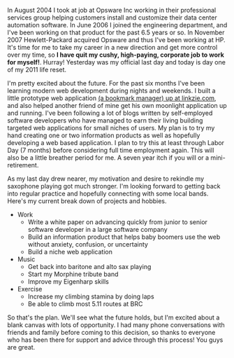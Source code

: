 In August 2004 I took at job at Opsware Inc working in their professional services group helping customers install and customize their data center automation software. In June 2006 I joined the engineering department, and I've been working on that product for the past 6.5 years or so. In November 2007 Hewlett-Packard acquired Opsware and thus I've been working at HP. It's time for me to take my career in a new direction and get more control over my time, so **I have quit my cushy, high-paying, corporate job to work for myself!**. Hurray! Yesterday was my official last day and today is day one of my 2011 life reset.

I'm pretty excited about the future. For the past six months I've been learning modern web development during nights and weekends. I built a little prototype web application [(a bookmark manager) up at linkzie.com](https://linkzie.com), and also helped another friend of mine get his own moonlight application up and running. I've been following a lot of blogs written by self-employed software developers who have managed to earn their living building targeted web applications for small niches of users. My plan is to try my hand creating one or two information products as well as hopefully developing a web based application. I plan to try this at least through Labor Day (7 months) before considering full time employment again. This will also be a little breather period for me. A seven year itch if you will or a mini-retirement.

As my last day drew nearer, my motivation and desire to rekindle my saxophone playing got much stronger. I'm looking forward to getting back into regular practice and hopefully connecting with some local bands. Here's my current break down of projects and hobbies.

*   Work
    *   Write a white paper on advancing quickly from junior to senior software developer in a large software company
    *   Build an information product that helps baby boomers use the web without anxiety, confusion, or uncertainty
    *   Build a niche web application
*   Music
    *   Get back into baritone and alto sax playing
    *   Start my Morphine tribute band
    *   Improve my Eigenharp skills
*   Exercise
    *   Increase my climbing stamina by doing laps
    *   Be able to climb most 5.11 routes at BRC

So that's the plan. We'll see what the future holds, but I'm excited about a blank canvas with lots of opportunity. I had many phone conversations with friends and family before coming to this decision, so thanks to everyone who has been there for support and advice through this process! You guys are great.